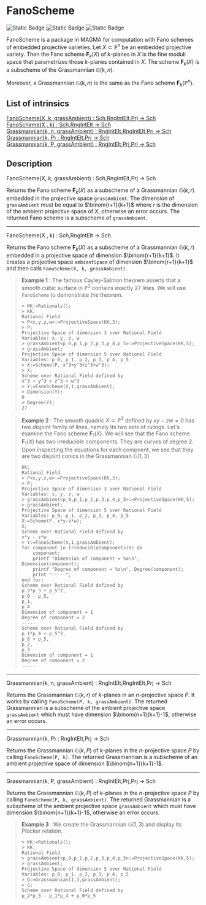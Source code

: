 # FanoScheme
![Static Badge](https://img.shields.io/badge/MAGMA_Package-8A2BE2)
![Static Badge](https://img.shields.io/badge/Author-Ahmad_Mokhtar-blue)
![Static Badge](https://img.shields.io/badge/Updated-Feb_26,_2024-blue)



FanoScheme is a package in MAGMA for computation with Fano schemes of embedded projective varieties.
Let $X\subset \mathbb{P}^n$ be an embedded projective variety.
Then the Fano scheme $\mathbf{F}_k (X)$ of $k$-planes in $X$ is the fine moduli space that parametrizes those $k$-planes contained in $X$.
The scheme $\mathbf{F}_k (X)$ is a subscheme of the Grassmannian $\mathbb{G}(k,n)$.

Moreover, a Grassmannian $\mathbb{G}(k,n)$ is the same as the Fano scheme $\mathbf{F}_k(\mathbb{P}^n)$.

## List of intrinsics

[<intrinsic>FanoScheme(X, k, grassAmbient) : Sch,RngIntElt,Prj -> Sch</intrinsic>](#intrinsic-1)  
[<intrinsic>FanoScheme(X , k) : Sch,RngIntElt -> Sch</intrinsic>](#intrinsic-2)  
[<intrinsic>Grassmannian(k, n, grassAmbient) : RngIntElt,RngIntElt,Prj -> Sch</intrinsic>](#intrinsic-3)  
[<intrinsic>Grassmannian(k, P) : RngIntElt,Prj -> Sch</intrinsic>](#intrinsic-4)  
[<intrinsic>Grassmannian(k, P, grassAmbient) : RngIntElt,Prj,Prj -> Sch</intrinsic>](#intrinsic-5)  

## Description

<a name="intrinsic-1"></a>
<intrinsic>FanoScheme(X, k, grassAmbient) : Sch,RngIntElt,Prj -> Sch</intrinsic>

Returns the Fano scheme $\mathbf{F}_k(X)$ as a subscheme of a Grassmannian $\mathbb{G}(k, r)$ embedded in the projective space `grassAmbient`. The dimension of `grassAmbient` must be equal to $\binom{r+1}{k+1}$ where $r$ is the dimension of the ambient projective space of $X$, otherwise an error occurs. The returned Fano scheme is a subscheme of `grassAmbient`.

---

<a name="intrinsic-2"></a>
<intrinsic>FanoScheme(X , k) : Sch,RngIntElt -> Sch</intrinsic>

Returns the Fano scheme $\mathbf{F}_k(X)$ as a subscheme of a Grassmannian $\mathbb{G}(k, r)$ embedded in a projective space of dimension $\binom{r+1}{k+1}$. It creates a projective space `ambientSpace` of dimension $\binom{r+1}{k+1}$ and then calls `FanoScheme(X, k, grassAmbient)`.


>**Example 1** : The famous Cayley-Salmon theorem asserts that a smooth cubic surface in $\mathbb{P}^3$ contains exactly 27 lines. We will use `FanoScheme` to demonstrate the theorem.
>     
>     > KK:=Rationals();
>     > KK;
>     Rational Field
>     > P<x,y,z,w>:=ProjectiveSpace(KK,3);
>     > P;
>     Projective Space of dimension 3 over Rational Field
>     Variables: x, y, z, w
>     > grassAmbient<p_0,p_1,p_2,p_3,p_4,p_5>:=ProjectiveSpace(KK,5);
>     > grassAmbient;
>     Projective Space of dimension 5 over Rational Field
>     Variables: p_0, p_1, p_2, p_3, p_4, p_5
>     > X:=Scheme(P, x^3+y^3+z^3+w^3);
>     > X;
>     Scheme over Rational Field defined by
>     x^3 + y^3 + z^3 + w^3
>     > Y:=FanoScheme(X,1,grassAmbient);
>     > Dimension(Y);
>     0
>     > Degree(Y);
>     27


>**Example 2** : The smooth quadric $X\subset \mathbb{P}^3$ defined by $xy-zw=0$  has two disjoint family of lines, namely its two sets of rulings. Let's examine the Fano scheme $\mathbf{F}_1(X)$. We will see that the Fano scheme $\mathbf{F}_1(X)$ has two irreducible components. They are curves of degree 2. Upon inspecting the equations for each compnent, we see that they are two disjoint conics in the Grassmannian $\mathbb{G}(1,3)$.
>     
>     KK;
>     Rational Field
>     > P<x,y,z,w>:=ProjectiveSpace(KK,3);
>     > P;
>     Projective Space of dimension 3 over Rational Field
>     Variables: x, y, z, w
>     > grassAmbient<p_0,p_1,p_2,p_3,p_4,p_5>:=ProjectiveSpace(KK,5);
>     > grassAmbient;
>     Projective Space of dimension 5 over Rational Field
>     Variables: p_0, p_1, p_2, p_3, p_4, p_5
>     X:=Scheme(P, x*y-z*w);
>     X;
>     Scheme over Rational Field defined by
>     x*y - z*w
>     > Y:=FanoScheme(X,1,grassAmbient);
>     for component in IrreducibleComponents(Y) do
>         component;
>         printf "Dimension of component = %o\n", Dimension(component);
>         printf "Degree of component = %o\n", Degree(component);
>         print "-----";
>     end for;
>     Scheme over Rational Field defined by
>     p_2*p_3 + p_5^2,
>     p_0 - p_5,
>     p_1,
>     p_4
>     Dimension of component = 1
>     Degree of component = 2
>     -----
>     Scheme over Rational Field defined by
>     p_1*p_4 + p_5^2,
>     p_0 + p_5,
>     p_2,
>     p_3
>     Dimension of component = 1
>     Degree of component = 2
>     -----

---

<a name="intrinsic-3"></a>
<intrinsic>Grassmannian(k, n, grassAmbient) : RngIntElt,RngIntElt,Prj -> Sch</intrinsic>

Returns the Grassmannian $\mathbb{G}(k, r)$ of $k$-planes in an $n$-projective space $P$. It works by calling `FanoScheme(P, k, grassAmbient)`. The returned Grassmannian is a subscheme of the ambient projective space `grassAmbient` which must have dimension $\binom{n+1}{k+1}-1$, otherwise an error occurs.

---

<a name="intrinsic-4"></a>
<intrinsic>Grassmannian(k, P) : RngIntElt,Prj -> Sch</intrinsic>

Returns the Grassmannian $\mathbb{G}(k,P)$ of $k$-planes in the $n$-projective space $P$ by calling `FanoScheme(P, k)`. The returned Grassmannian is a subscheme of an ambient projective space of dimension $\binom{n+1}{k+1}-1$.

---

<a name="intrinsic-5"></a>
<intrinsic>Grassmannian(k, P, grassAmbient) : RngIntElt,Prj,Prj -> Sch</intrinsic>

Returns the Grassmannian $\mathbb{G}(k,P)$ of $k$-planes in the $n$-projective space $P$ by calling `FanoScheme(P, k, grassAmbient)`. The returned Grassmannian is a subscheme of the ambient projective space `grassAmbient` which must have dimension $\binom{n+1}{k+1}-1$, otherwise an error occurs.

>**Example 3** : We create the Grassmannian $\mathbb{G}(1,3)$ and display its Plücker relation.
>
>     > KK:=Rationals();
>     > KK;
>     Rational Field
>     > grassAmbient<p_0,p_1,p_2,p_3,p_4,p_5>:=ProjectiveSpace(KK,5);
>     > grassAmbient;
>     Projective Space of dimension 5 over Rational Field
>     Variables: p_0, p_1, p_2, p_3, p_4, p_5
>     > G:=Grassmannian(1,3,grassAmbient);
>     > G;
>     Scheme over Rational Field defined by
>     p_2*p_3 - p_1*p_4 + p_0*p_5

